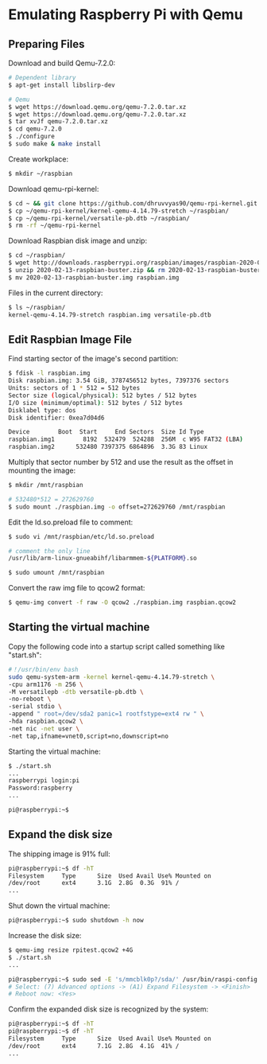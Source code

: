 # Emulating Raspberry Pi with Qemu

## Preparing Files

Download and build Qemu-7.2.0:

```bash
# Dependent library
$ apt-get install libslirp-dev

# Qemu
$ wget https://download.qemu.org/qemu-7.2.0.tar.xz
$ wget https://download.qemu.org/qemu-7.2.0.tar.xz
$ tar xvJf qemu-7.2.0.tar.xz
$ cd qemu-7.2.0
$ ./configure
$ sudo make & make install
```

Create workplace:

```bash
$ mkdir ~/raspbian
```

Download qemu-rpi-kernel:

```bash
$ cd ~ && git clone https://github.com/dhruvvyas90/qemu-rpi-kernel.git
$ cp ~/qemu-rpi-kernel/kernel-qemu-4.14.79-stretch ~/raspbian/
$ cp ~/qemu-rpi-kernel/versatile-pb.dtb ~/raspbian/
$ rm -rf ~/qemu-rpi-kernel
```

Download Raspbian disk image and unzip:

```bash
$ cd ~/raspbian/
$ wget http://downloads.raspberrypi.org/raspbian/images/raspbian-2020-02-14/2020-02-13-raspbian-buster.zip
$ unzip 2020-02-13-raspbian-buster.zip && rm 2020-02-13-raspbian-buster.zip
$ mv 2020-02-13-raspbian-buster.img raspbian.img
```

Files in the current directory:

```bash
$ ls ~/raspbian/
kernel-qemu-4.14.79-stretch raspbian.img versatile-pb.dtb
```

## Edit Raspbian Image File

Find starting sector of the image's second partition:

```bash
$ fdisk -l raspbian.img
Disk raspbian.img: 3.54 GiB, 3787456512 bytes, 7397376 sectors
Units: sectors of 1 * 512 = 512 bytes
Sector size (logical/physical): 512 bytes / 512 bytes
I/O size (minimum/optimal): 512 bytes / 512 bytes
Disklabel type: dos
Disk identifier: 0xea7d04d6

Device        Boot  Start     End Sectors  Size Id Type
raspbian.img1        8192  532479  524288  256M  c W95 FAT32 (LBA)
raspbian.img2      532480 7397375 6864896  3.3G 83 Linux
```

Multiply that sector number by 512 and use the result as the offset in mounting the image:

```bash
$ mkdir /mnt/raspbian

# 532480*512 = 272629760
$ sudo mount ./raspbian.img -o offset=272629760 /mnt/raspbian
```

Edit the ld.so.preload file to comment:

```bash
$ sudo vi /mnt/raspbian/etc/ld.so.preload

# comment the only line
/usr/lib/arm-linux-gnueabihf/libarmmem-${PLATFORM}.so

$ sudo umount /mnt/raspbian
```

Convert the raw img file to qcow2 format:

```bash
$ qemu-img convert -f raw -O qcow2 ./raspbian.img raspbian.qcow2
```

## Starting the virtual machine

Copy the following code into a startup script called something like "start.sh":

```bash
#！/usr/bin/env bash 
sudo qemu-system-arm -kernel kernel-qemu-4.14.79-stretch \
-cpu arm1176 -m 256 \
-M versatilepb -dtb versatile-pb.dtb \
-no-reboot \
-serial stdio \
-append " root=/dev/sda2 panic=1 rootfstype=ext4 rw " \
-hda raspbian.qcow2 \
-net nic -net user \
-net tap,ifname=vnet0,script=no,downscript=no
```

Starting the virtual machine:

```bash
$ ./start.sh
...
raspberrypi login:pi
Password:raspberry
...

pi@raspberrypi:~$ 
```

## Expand the disk size

The shipping image is 91% full:

```bash
pi@raspberrypi:~$ df -hT
Filesystem     Type      Size  Used Avail Use% Mounted on
/dev/root      ext4      3.1G  2.8G  0.3G  91% /
...
```

Shut down the virtual machine:

```bash
pi@raspberrypi:~$ sudo shutdown -h now
```

Increase the disk size:

```bash
$ qemu-img resize rpitest.qcow2 +4G
$ ./start.sh
...

pi@raspberrypi:~$ sudo sed -E 's/mmcblk0p?/sda/' /usr/bin/raspi-config | sudo bash
# Select: (7) Advanced options -> (A1) Expand Filesystem -> <Finish>
# Reboot now: <Yes>
```

Confirm the expanded disk size is recognized by the system:

```bash
pi@raspberrypi:~$ df -hT
pi@raspberrypi:~$ df -hT
Filesystem     Type      Size  Used Avail Use% Mounted on
/dev/root      ext4      7.1G  2.8G  4.1G  41% /
...
```


